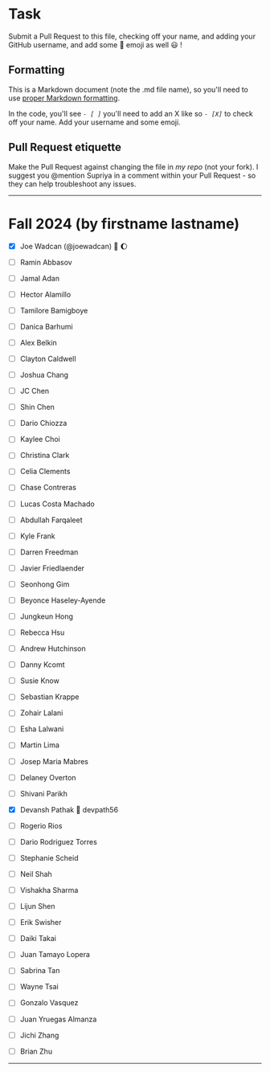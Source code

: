 # Task
Submit a Pull Request to this file, checking off your name, and adding your GitHub username, and add some :rocket: emoji as well :smiley: ! 

## Formatting
This is a Markdown document (note the .md file name), so you'll need to use [proper Markdown formatting](https://help.github.com/articles/basic-writing-and-formatting-syntax/#task-lists). 

In the code, you'll see *`- [ ]`* you'll need to add an X like so *`- [X]`* to check off your name. Add your username and some emoji.

## Pull Request etiquette
Make the Pull Request against changing the file in _my repo_ (not your fork). I suggest you @mention Supriya  in a comment within your Pull Request - so they can help troubleshoot any issues.  

------------

# Fall 2024 (by firstname lastname)

- [X] Joe Wadcan (@joewadcan) 🚀 🌔

- [ ] Ramin Abbasov
      
- [ ] Jamal Adan
      
- [ ] Hector Alamillo
      
- [ ] Tamilore Bamigboye

- [ ] Danica Barhumi

- [ ] Alex Belkin

- [ ] Clayton Caldwell

- [ ] Joshua Chang

- [ ] JC Chen

- [ ] Shin Chen

- [ ] Dario Chiozza

- [ ] Kaylee Choi

- [ ] Christina Clark

- [ ] Celia Clements

- [ ] Chase Contreras

- [ ] Lucas Costa Machado

- [ ] Abdullah Farqaleet

- [ ] Kyle Frank

- [ ] Darren Freedman

- [ ] Javier Friedlaender

- [ ] Seonhong Gim

- [ ] Beyonce Haseley-Ayende

- [ ] Jungkeun Hong

- [ ] Rebecca Hsu

- [ ] Andrew Hutchinson

- [ ] Danny Kcomt

- [ ] Susie Know

- [ ] Sebastian Krappe

- [ ] Zohair Lalani

- [ ] Esha Lalwani

- [ ] Martin Lima

- [ ] Josep Maria Mabres

- [ ] Delaney Overton

- [ ] Shivani Parikh

- [X] Devansh Pathak 🐻 devpath56

- [ ] Rogerio Rios

- [ ] Dario Rodriguez Torres

- [ ] Stephanie Scheid

- [ ] Neil Shah

- [ ] Vishakha Sharma

- [ ] Lijun Shen

- [ ] Erik Swisher

- [ ] Daiki Takai

- [ ] Juan Tamayo Lopera

- [ ] Sabrina Tan

- [ ] Wayne Tsai

- [ ] Gonzalo Vasquez

- [ ] Juan Yruegas Almanza

- [ ] Jichi Zhang

- [ ] Brian Zhu


-----------------



